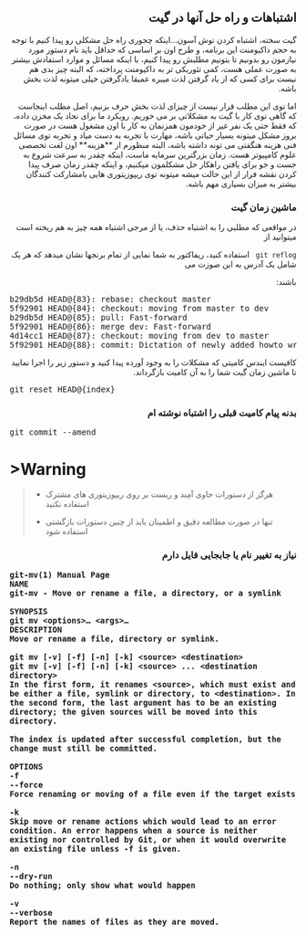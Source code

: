 

<h2 dir="rtl">اشتباهات و راه حل آنها در گیت</h2>
<div dir="rtl">

<p>
گیت سخته، اشتباه کردن توش آسون...اینکه چجوری راه حل مشکلی رو پیدا کنیم با توجه به
 حجم داکیومنت این برنامه، و طرح اون بر اساسی که حداقل باید نام دستور مورد نیازمون رو بدونیم تا بتونیم مطلبش رو پیدا کنیم، با اینکه مسائل و موارد استفادش بیشتر به صورت عملی هست، کمی تئوریکی تر به داکیومنت پرداخته، که البته چیز بدی هم نیست برای کسی که از یاد گرفتن لذت میبره عمیقا یادگرفتن خیلی میتونه لذت بخش باشه.
</p><p>
اما توی این مطلب قرار نیست از چیزای لذت بخش حرف بزنیم، اصل مطلب اینجاست که گاهی توی کار با گیت به مشکلاتی بر می خوریم. رویکرد ما برای نجاد یک مخزن داده، که فقط حتی یک نفر غیر از خودمون همزنمان به کار با اون مشغول هست در صورت بروز مشکل میتونه بسیار حیاتی باشه، مهارت با تجربه به دست میاد و تجربه توی مسائل فنی هزینه هنگفتی می تونه داشته باشه، البته منظورم از **هزینه** اون لغت تخصصی علوم کامپیوتر هست. زمان بزرگترین سرمایه ماست، اینکه چقدر به سرعت شروع به جست و جو برای یافتن راهکار حل مشکلمون میکنیم، و اینکه چقدر زمان صرف پیدا کردن نقشه فرار از این حالت میشه میتونه توی ریپوزیتوری هایی بامشارکت کنندگان بیشتر به میزان بسیاری مهم باشه.
</p>


<h3 dir="rtl">ماشین زمان گیت</h3>


در مواقعی که مطلبی را به اشتباه حذف، یا از مرجی اشتباه همه چیز به هم ریخته است میتوانید از 
 
<code class="language-git">git reflog </code> استفاده کنید، ریفاکتور به شما نمایی از تمام برنجها نشان میدهد که هر یک شامل یک آدرس به این صوزت می

 باشند:

<pre dir=ltr>b29db5d HEAD@{83}: rebase: checkout master
5f92901 HEAD@{84}: checkout: moving from master to dev
b29db5d HEAD@{85}: pull: Fast-forward
5f92901 HEAD@{86}: merge dev: Fast-forward
4d14cc1 HEAD@{87}: checkout: moving from dev to master
5f92901 HEAD@{88}: commit: Dictation of newly added howto writh rtl updated</pre>


کافیست ایندس کامیتی که مشکلات را به وجود آورده پیدا کنید و دستور زیر را اجرا نمایید تا ماشین زمان گیت شما را به آن کامیت بازگرداند.



<pre dir=ltr>git reset HEAD@{index}</pre>


<h3 dir="rtl">بدنه پیام کامیت قبلی را اشتباه نوشته ام</h3></div>

<pre dir=ltr>git commit --amend</pre>


# >Warning #


> -  هرگز از دستورات حاوی آمِند و ریست بر روی ریپوزیتوری های مشترک استفاده نکنید
> 
> -  تنها در صورت مطالعه دقیق و اطمینان باید از چنین دستورات بازگشتی استفاده شود


<h3 dir="rtl">نیاز به تغییر نام یا جابجایی فایل دارم
<div dir="ltr">

    git-mv(1) Manual Page
    NAME
    git-mv - Move or rename a file, a directory, or a symlink
    
    SYNOPSIS
    git mv <options>… <args>…
    DESCRIPTION
    Move or rename a file, directory or symlink.
    
    git mv [-v] [-f] [-n] [-k] <source> <destination>
    git mv [-v] [-f] [-n] [-k] <source> ... <destination directory>
    In the first form, it renames <source>, which must exist and be either a file, symlink or directory, to <destination>. In the second form, the last argument has to be an existing directory; the given sources will be moved into this directory.
    
    The index is updated after successful completion, but the change must still be committed.
    
    OPTIONS
    -f
    --force
    Force renaming or moving of a file even if the target exists
    
    -k
    Skip move or rename actions which would lead to an error condition. An error happens when a source is neither existing nor controlled by Git, or when it would overwrite an existing file unless -f is given.
    
    -n
    --dry-run
    Do nothing; only show what would happen
    
    -v
    --verbose
    Report the names of files as they are moved.
